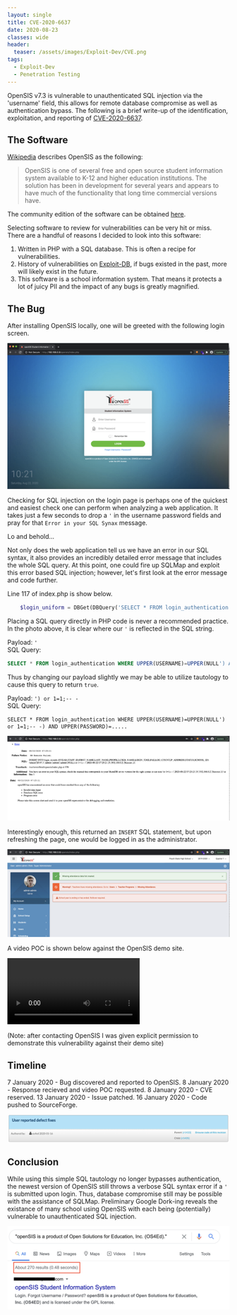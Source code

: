 ```yaml
---
layout: single
title: CVE-2020-6637
date: 2020-08-23
classes: wide
header:
  teaser: /assets/images/Exploit-Dev/CVE.png
tags:
  - Exploit-Dev
  - Penetration Testing
---
```



OpenSIS v7.3 is vulnerable to unauthenticated SQL injection via the 'username' field, this allows for remote database compromise as well as authentication bypass. The following is a brief write-up of the identification, exploitation, and reporting of [CVE-2020-6637](https://cve.mitre.org/cgi-bin/cvename.cgi?name=CVE-2020-6637).


## The Software
[Wikipedia](https://en.wikipedia.org/wiki/OpenSIS) describes OpenSIS as the following:
> OpenSIS is one of several free and open source student information system available to K-12 and higher education institutions. The solution has been in development for several years and appears to have much of the functionality that long time commercial versions have.  

The community edition of the software can be obtained [here](https://sourceforge.net/projects/opensis-ce/).  

Selecting software to review for vulnerabilities can be very hit or miss. There are a handful of reasons I decided to look into this software:
1. Written in PHP with a SQL database. This is often a recipe for vulnerabilities.
2. History of vulnerabilities on [Exploit-DB](https://www.exploit-db.com/search?q=opensis), if bugs existed in the past, more will likely exist in the future.
3. This software is a school information system. That means it protects a lot of juicy PII and the impact of any bugs is greatly magnified.

## The Bug
After installing OpenSIS locally, one will be greeted with the following login screen.

![](/assets/images/Exploit-Dev/OpenSIS/1.png)

Checking for SQL injection on the login page is perhaps one of the quickest and easiest check one can perform when analyzing a web application. It takes just a few seconds to drop a `'` in the username password fields and pray for that `Error in your SQL Synax` message.

Lo and behold... 

Not only does the web application tell us we have an error in our SQL syntax, it also provides an incredibly detailed error message that includes the whole SQL query. At this point, one could fire up SQLMap and exploit this error based SQL injection; however, let's first look at the error message and code further.

Line 117 of index.php is show below.

```php
    $login_uniform = DBGet(DBQuery('SELECT * FROM login_authentication WHERE UPPER(USERNAME)=UPPER(\'' . $username . '\') AND UPPER(PASSWORD)=UPPER(\'' . $password . '\')'));
```

Placing a SQL query directly in PHP code is never a recommended practice. In the photo above, it is clear where our `'` is reflected in the SQL string. 

Payload: `'`  
SQL Query:
```sql
SELECT * FROM login_authentication WHERE UPPER(USERNAME)=UPPER(NULL') AND UPPER(PASSWORD)=.....
```

Thus by changing our payload slightly we may be able to utilize tautology to cause this query to return `true`.

Payload: `') or 1=1;-- -`  
SQL Query:
```sq;
SELECT * FROM login_authentication WHERE UPPER(USERNAME)=UPPER(NULL') or 1=1;-- -) AND UPPER(PASSWORD)=.....
```

![](/assets/images/Exploit-Dev/OpenSIS/3.png)

Interestingly enough, this returned an `INSERT` SQL statement, but upon refreshing the page, one would be logged in as the administrator.


![](/assets/images/Exploit-Dev/OpenSIS/4.png)

A video POC is shown below against the OpenSIS demo site. 

![](/assets/images/Exploit-Dev/OpenSIS/vid.mov)

(Note: after contacting OpenSIS I was given explicit permission to demonstrate this vulnerability against their demo site)

## Timeline


7 January 2020 - Bug discovered and reported to OpenSIS.
8 January 2020 - Response recieved and video POC requested.
8 January 2020 - CVE reserved.
13 January 2020 - Issue patched.
16 January 2020 - Code pushed to SourceForge.

![](/assets/images/Exploit-Dev/OpenSIS/5.png)

## Conclusion

While using this simple SQL tautology no longer bypasses authentication, the newest version of OpenSIS still throws a verbose SQL syntax error if a `'` is submitted upon login. Thus, database compromise still may be possible with the assistance of SQLMap. Preliminary Google Dork-ing reveals the existance of many school using OpenSIS with each being (potentially) vulnerable to unauthenticated SQL injection.

![](/assets/images/Exploit-Dev/OpenSIS/6.png)








